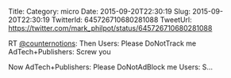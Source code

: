 Title: 
Category: micro
Date: 2015-09-20T22:30:19
Slug: 2015-09-20T22:30:19
TwitterId: 645726710680281088
TweetUrl: https://twitter.com/mark_philpot/status/645726710680281088

RT [@counternotions](https://twitter.com/counternotions): Then
Users: Please DoNotTrack me
AdTech+Publishers: Screw you

Now 
AdTech+Publishers: Please DoNotAdBlock me 
Users: S…